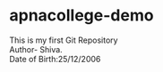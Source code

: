 # apnacollege-demo
This is my first Git  Repository
<br>
Author- Shiva.
<br>
Date of Birth:25/12/2006
